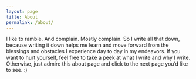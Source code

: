 ```yaml
---
layout: page
title: About
permalink: /about/
---
```


I like to ramble.  And complain.  Mostly complain.  So I write all that down, because writing it down helps me learn and move forward from the blessings and obstacles I experience day to day in my endeavors.  If you want to hurt yourself, feel free to take a peek at what I write and why I write.  Otherwise, just admire this about page and click to the next page you’d like to see.  :)
